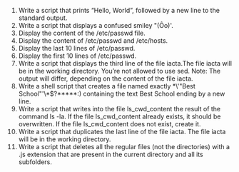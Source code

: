 1) Write a script that prints “Hello, World”, followed by a new line to the standard output.
2) Write a script that displays a confused smiley "(Ôo)'.
3) Display the content of the /etc/passwd file.
4) Display the content of /etc/passwd and /etc/hosts.
5) Display the last 10 lines of /etc/passwd.
6) Display the first 10 lines of /etc/passwd.
7) Write a script that displays the third line of the file iacta.The file iacta will be in the working directory. You’re not allowed to use sed.
Note: The output will differ, depending on the content of the file iacta.
8) Write a shell script that creates a file named exactly \*\\'"Best School"\'\\*$\?\*\*\*\*\*:) containing the text Best School ending by a new line.
9) Write a script that writes into the file ls_cwd_content the result of the command ls -la. If the file ls_cwd_content already exists, it should be overwritten. If the file ls_cwd_content does not exist, create it.
10) Write a script that duplicates the last line of the file iacta. The file iacta will be in the working directory.
11) Write a script that deletes all the regular files (not the directories) with a .js extension that are present in the current directory and all its subfolders.
